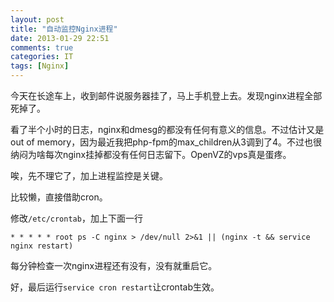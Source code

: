 ```yaml
---
layout: post
title: "自动监控Nginx进程"
date: 2013-01-29 22:51
comments: true
categories: IT
tags: [Nginx]
---
```

今天在长途车上，收到邮件说服务器挂了，马上手机登上去。发现nginx进程全部死掉了。

看了半个小时的日志，nginx和dmesg的都没有任何有意义的信息。不过估计又是out of memory，因为最近我把php-fpm的max_children从3调到了4。不过也很纳闷为啥每次nginx挂掉都没有任何日志留下。OpenVZ的vps真是蛋疼。

<!-- more -->

唉，先不理它了，加上进程监控是关键。

比较懒，直接借助cron。

修改`/etc/crontab`，加上下面一行

`* * * * * root ps -C nginx > /dev/null 2>&1 || (nginx -t && service nginx restart)`

每分钟检查一次nginx进程还有没有，没有就重启它。

好，最后运行`service cron restart`让crontab生效。
